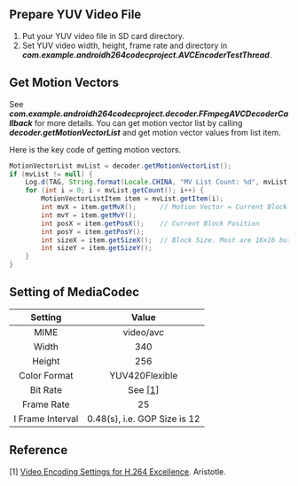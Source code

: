 
## Prepare YUV Video File

1. Put your YUV video file in SD card directory.
2. Set YUV video width, height, frame rate and directory in ***com.example.androidh264codecproject.AVCEncoderTestThread***.

## Get Motion Vectors

See ***com.example.androidh264codecproject.decoder.FFmpegAVCDecoderCallback*** for more details. You can get motion vector list by calling ***decoder.getMotionVectorList*** and get motion vector values from list item.

Here is the key code of getting motion vectors.

```java
MotionVectorList mvList = decoder.getMotionVectorList();
if (mvList != null) {
    Log.d(TAG, String.format(Locale.CHINA, "MV List Count: %d", mvList.getCount()));
    for (int i = 0; i < mvList.getCount(); i++) {
        MotionVectorListItem item = mvList.getItem(i);
        int mvX = item.getMvX();      // Motion Vector = Current Block Position - Last Block Position
        int mvY = item.getMvY();
        int posX = item.getPosX();    // Current Block Position
        int posY = item.getPosY();
        int sizeX = item.getSizeX();  // Block Size. Most are 16x16 but some of blocks are 8x8
        int sizeY = item.getSizeY();
    }
}
```

## Setting of MediaCodec
|Setting|Value|
|:-:|:-:|
|MIME|video/avc|
|Width|340|
|Height|256|
|Color Format|YUV420Flexible|
|Bit Rate|See [[1]](#ref)|
|Frame Rate|25|
|I Frame Interval|0.48(s), i.e. GOP Size is 12|

## <span id="ref">Reference</span>

[1] [Video Encoding Settings for H.264 Excellence](http://www.lighterra.com/papers/videoencodingh264/). Aristotle.
